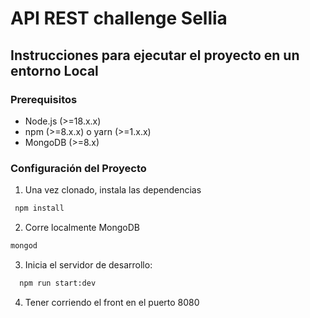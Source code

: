# API REST challenge Sellia

## Instrucciones para ejecutar el proyecto en un entorno Local

### Prerequisitos

- Node.js (>=18.x.x)
- npm (>=8.x.x) o yarn (>=1.x.x)
- MongoDB (>=8.x)

### Configuración del Proyecto

1. Una vez clonado, instala las dependencias
  ```bash
   npm install
  ```
2. Corre localmente MongoDB 
  ```bash
  mongod
  ```
3. Inicia el servidor de desarrollo:
  ```bash
    npm run start:dev
  ```
4. Tener corriendo el front en el puerto 8080